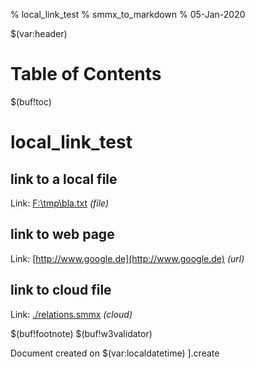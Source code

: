 % local_link_test
% smmx_to_markdown
% 05-Jan-2020

$(var:header)

# Table of Contents
$(buf!toc)



local_link_test
===============


## link to a local file
Link: [F:\tmp\bla.txt](F:\tmp\bla.txt) *(file)*



## link to web page
Link: [http://www.google.de](http://www.google.de) *(url)*



## link to cloud file
Link: [./relations.smmx](./relations.smmx) *(cloud)*



$(buf!footnote)
$(buf!w3validator)

Document created on $(var:localdatetime)
].create
